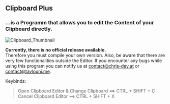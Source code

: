 <h2>Clipboard Plus</h2><h3> ...is a Programm that allows you to edit the Content of your Clipboard directly. </h3>


![Clipboard_Thumbnail](https://user-images.githubusercontent.com/111374403/184989951-421e33c8-84fc-4552-8f69-3b3162ab72ed.png)


<strong>Currently, there is no official release available.</strong><br> Therefore you must compile your own version. Also, be aware that there are very few functionalities outside the Editor. If you encounter any bugs while using this program you can notify us at contact@chris-dev.at or contact@taylouni.me.

Keybinds:
> Open Clipboard Editor & Change Clipboard ==> CTRL + SHIFT + C <br>
> Cancel Clipboard Editor ==> CTRL + SHIFT + X
